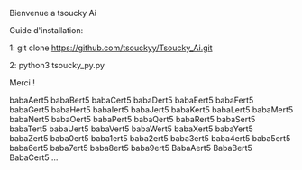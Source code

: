 Bienvenue a tsoucky Ai 

Guide d'installation:

1: git clone https://github.com/tsouckyy/Tsoucky_Ai.git

2: python3 tsoucky_py.py

Merci !



babaAert5
babaBert5
babaCert5
babaDert5
babaEert5
babaFert5
babaGert5
babaHert5
babaIert5
babaJert5
babaKert5
babaLert5
babaMert5
babaNert5
babaOert5
babaPert5
babaQert5
babaRert5
babaSert5
babaTert5
babaUert5
babaVert5
babaWert5
babaXert5
babaYert5
babaZert5
baba0ert5
baba1ert5
baba2ert5
baba3ert5
baba4ert5
baba5ert5
baba6ert5
baba7ert5
baba8ert5
baba9ert5
BabaAert5
BabaBert5
BabaCert5
...

